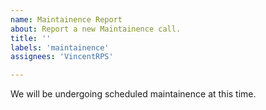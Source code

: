 ```yaml
---
name: Maintainence Report
about: Report a new Maintainence call.
title: ''
labels: 'maintainence'
assignees: 'VincentRPS'

---
```


<!--
start:
end:
expectedDown:
expectedDegraded:
-->

We will be undergoing scheduled maintainence at this time.
